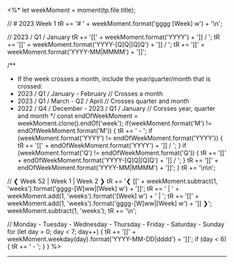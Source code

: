 <%*
let weekMoment = moment(tp.file.title);

// # 2023 Week 1
tR += '# ' + weekMoment.format('gggg [Week] w') + '\n';

// 2023 / Q1 / January
tR += '[[' + weekMoment.format('YYYY') + ']] / ';
tR += '[[' + weekMoment.format('YYYY-[Q]Q|[Q]Q') + ']] / ';
tR += '[[' + weekMoment.format('YYYY-MM|MMMM') + ']]';

/**
 * If the week crosses a month, include the year/quarter/month that is crossed:
 * 2023 / Q1 / January - February              // Crosses a month
 * 2023 / Q1 / March - Q2 / April              // Crosses quarter and month
 * 2022 / Q4 / December - 2023 / Q1 / January  // Corsses year, quarter and month
 */
const endOfWeekMoment = weekMoment.clone().endOf('week');
if(weekMoment.format('M') != endOfWeekMoment.format('M')) {
	tR += ' - ';
	if (weekMoment.format('YYYY') != endOfWeekMoment.format('YYYY')) {
		tR += '[[' + endOfWeekMoment.format('YYYY') + ']] / ';
	}
	if (weekMoment.format('Q') != endOfWeekMoment.format('Q')) {
		tR += '[[' + endOfWeekMoment.format('YYYY-[Q]Q|[Q]Q') + ']] / ';
	}
	tR += '[[' + endOfWeekMoment.format('YYYY-MM|MMMM') + ']]';
}
tR += '\n\n';

// ❮ Week 52 | Week 1 | Week 2 ❯
tR += '❮ [[' + weekMoment.subtract(1, 'weeks').format('gggg-[W]ww|[Week] w') + ']]';
tR += ' | ' + weekMoment.add(1, 'weeks').format('[Week] w') + ' | ';
tR += '[[' + weekMoment.add(1, 'weeks').format('gggg-[W]ww|[Week] w') + ']] ❯';
weekMoment.subtract(1, 'weeks');
tR += '\n';

// Monday - Tuesday - Wednesday - Thursday - Friday - Saturday - Sunday
for (let day = 0; day < 7; day++) {
    tR += '[[' + weekMoment.weekday(day).format('YYYY-MM-DD|dddd') + ']]';
    if (day < 6) {
        tR += ' - ';
    }
}
%>

---
